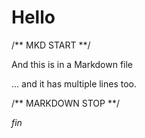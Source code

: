 # Hello

/** MKD START **/

And this is in a Markdown file

... and it has multiple lines too.

/** MARKDOWN STOP **/

_fin_
